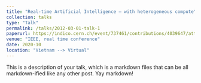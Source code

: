 ```yaml
---
title: "Real-time Artificial Intelligence — with heterogeneous compute"
collection: talks
type: "Talk"
permalink: /talks/2012-03-01-talk-1
paperurl: https://indico.cern.ch/event/737461/contributions/4039647/attachments/2122026/3571823/IEEE_RT_mia_coprocessors.pdf
venue: "IEEE, real time conference"
date: 2020-10
location: "Vietnam --> Virtual"
---
```


This is a description of your talk, which is a markdown files that can be all markdown-ified like any other post. Yay markdown!
